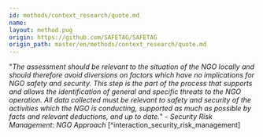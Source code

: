 ```yaml
---
id: methods/context_research/quote.md
name: 
layout: method.pug
origin: https://github.com/SAFETAG/SAFETAG
origin_path: master/en/methods/context_research/quote.md
---
```

"*The assessment should be relevant to the situation of the NGO locally and should therefore avoid diversions on factors which have no implications for NGO safety and security. This step is the part of the process that supports and allows the identification of general and specific threats to the NGO operation. All data collected must be relevant to safety and security of the activities which the NGO is conducting, supported as much as possible by facts and relevant deductions, and up to date.*" - _Security Risk Management: NGO Approach_ [^interaction_security_risk_management]

